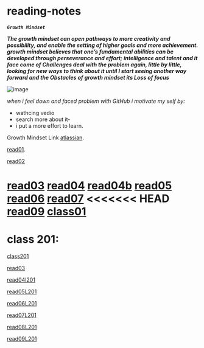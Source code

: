 # reading-notes
***`Growth Mindset`*** 

***The growth mindset can open pathways to more creativity and possibility, and enable the setting of higher goals and more achievement. growth mindset believes that one’s fundamental abilities can be developed through perseverance and effort; intelligence and talent and it face come of Challenges  deal with the problem again, little by little, looking for new ways to think about it until I start seeing another way forward and the Obstacles of growth mindset its Loss of focus***

![image](https://th.bing.com/th/id/Ree64d7cbc5edfdc950e5b95bb1c3a2c8?rik=wu%2fioHJOsOEg9w&riu=http%3a%2f%2fsites.sandiego.edu%2fieeblog%2ffiles%2f2016%2f05%2f2013_11_29-Growth-Mindset.png&ehk=A8yzi2M%2fkBEJaZ5bKYjYar%2bXH4RgO07baJBWiJuopg0%3d&risl=&pid=ImgRaw)

_when i feel down and faced problem with GitHub i motivate my self by:_ 
- wathcing vedio 
- search more about it-
- i put a more effort to learn.

Growth Mindset Link [atlassian](https://www.atlassian.com/blog/inside-atlassian/growth-mindset).

[read01](https://github.com/baradweelrawan/reading-notes/blob/main/read01.md).

[read02](https://github.com/baradweelrawan/reading-notes/blob/main/read02.md)

[read03](https://github.com/baradweelrawan/reading-notes/blob/main/read03.md)
[read04](https://github.com/baradweelrawan/reading-notes/blob/main/read04.md)
[read04b](https://github.com/baradweelrawan/reading-notes/blob/main/read04b.md)
[read05](https://github.com/baradweelrawan/reading-notes/blob/main/read05.md)
[read06](https://github.com/baradweelrawan/reading-notes/blob/main/read06.md)
[read07](https://github.com/baradweelrawan/reading-notes/blob/main/read06.md)
<<<<<<< HEAD
[read09](https://github.com/baradweelrawan/reading-notes/blob/main/read09.md)
[class01](https://github.com/baradweelrawan/reading-notes/blob/main/class01.md)
=======
# class 201:


[class201](https://github.com/baradweelrawan/reading-notes/tree/main/class201)

[read03](https://github.com/baradweelrawan/reading-notes/blob/main/class201/read03.md)

[read04l201](https://github.com/baradweelrawan/reading-notes/blob/main/class201/read04l201.md)

[read05L201](https://github.com/baradweelrawan/reading-notes/blob/main/class201/read05L201.md)

[read06L201](https://github.com/baradweelrawan/reading-notes/blob/main/class201/read06L201.md#this-is-read06-from-201)

[read07L201](https://github.com/baradweelrawan/reading-notes/blob/main/class201/read07L201.md)

[read08L201](https://github.com/baradweelrawan/reading-notes/blob/main/class201/read08L201.md)

[read09L201](https://github.com/baradweelrawan/reading-notes/blob/main/class201/read09L201.md)
